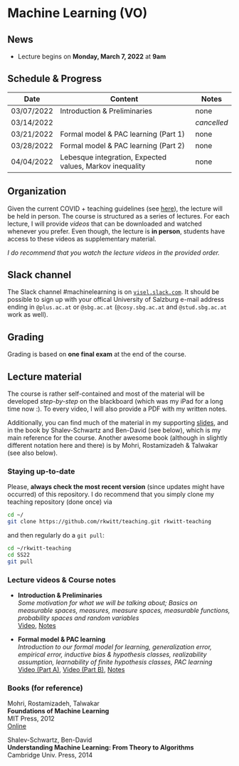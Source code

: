 # Machine Learning (VO)

## News

- Lecture begins on **Monday, March 7, 2022** at **9am**

## Schedule & Progress

| **Date** | **Content** | **Notes** |
|---|---|---|
| 03/07/2022  | Introduction & Preliminaries        | none |    
| 03/14/2022  |                                     | *cancelled* |    
| 03/21/2022  | Formal model & PAC learning (Part 1)| none |  
| 03/28/2022  | Formal model & PAC learning (Part 2)| none |  
| 04/04/2022  | Lebesque integration, Expected values, Markov inequality | none |  



## Organization

Given the current COVID + teaching guidelines (see [here](https://www.plus.ac.at/news/lehre-ab-maerz-2022/?pgrp=218&is_paged=0)), the lecture will be held in person. The course is structured as a series of lectures. For each lecture, I will provide *videos* that can be downloaded and watched whenever you prefer. Even though, the lecture is **in person**, students have access to these videos as supplementary material.

*I do recommend that you watch the lecture videos in the provided order.*

## Slack channel

The Slack channel #machinelearning is on [`visel.slack.com`](https://visel.slack.com). It should be possible to sign up with your offical University of Salzburg e-mail address ending in `@plus.ac.at` or `@sbg.ac.at` (`@cosy.sbg.ac.at` and `@stud.sbg.ac.at` work as well).

## Grading

Grading is based on **one final exam** at the end of the course.

## Lecture material

The course is rather self-contained and most of the material will be developed *step-by-step* on the blackboard (which was my iPad for a long time now :). To every video, I will also provide a PDF with my written notes.

Additionally, you can find much of the material in my supporting [slides](ml.pdf), and in the book by Shalev-Schwartz and Ben-David (see below), which is my main reference for the course. Another awesome book (although in slightly different notation here and there) is by Mohri, Rostamizadeh & Talwakar (see also below).

### Staying up-to-date

Please, **always check the most recent version** (since updates might have occurred) of this repository.
I do recommend that you simply clone my teaching repository (done once) via

```bash
cd ~/
git clone https://github.com/rkwitt/teaching.git rkwitt-teaching
```

and then regularly do a `git pull`:

```bash
cd ~/rkwitt-teaching
cd SS22
git pull
```

### Lecture videos & Course notes

- **Introduction & Preliminaries**     
  *Some motivation for what we will be talking about; Basics on measurable spaces, measures, measure spaces, measurable functions, probability spaces and random variables*    
  [Video](https://drive.google.com/file/d/1Al2rAMxerJfhejVU0iUeHZ_0LCVqTpCm/view?usp=sharing), [Notes](https://drive.google.com/file/d/1Kmfia-0ZcIPgnGclkP7aq-4Si3365FoL/view?usp=sharing)

- **Formal model & PAC learning**     
  *Introduction to our formal model for learning, generalization error, empirical error, inductive bias & hypothesis classes, realizability assumption, learnability of finite hypothesis classes, PAC learning*  
  [Video (Part A)](https://drive.google.com/file/d/1PG_tPQkOZI04j8UOZxqFx2nGL_0ewgyR/view?usp=sharing), [Video (Part B)](https://drive.google.com/file/d/1CC6eaf0OWwttTl-g5e4b6wMPpKC6e7jG/view?usp=sharing), [Notes](https://drive.google.com/file/d/1Y-KdREhZyqSpMteT85ILMDQS3439sa48/view?usp=sharing)

### Books (for reference)

Mohri, Rostamizadeh, Talwakar<br>
**Foundations of Machine Learning**<br>
MIT Press, 2012     
[Online](https://cs.nyu.edu/~mohri/mlbook/)

Shalev-Schwartz, Ben-David<br>
**Understanding Machine Learning: From Theory to Algorithms**<br>
Cambridge Univ. Press, 2014
